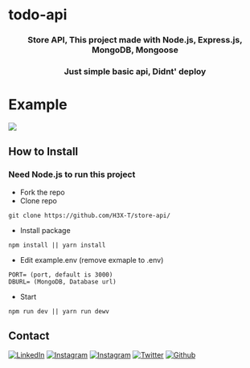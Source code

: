 # todo-api

<h3 align="center">Store API, This project made with Node.js, Express.js, MongoDB, Mongoose</h3>
<h3 align="center">
 <a>Just simple basic api, Didnt' deploy</a>
</h3>

# Example


![](https://cdn.discordapp.com/attachments/627340775268679690/953940008866316318/unknown.png)

## How to Install

### Need Node.js to run this project

- Fork the repo
- Clone repo

```
git clone https://github.com/H3X-T/store-api/
```

- Install package

```
npm install || yarn install
```

- Edit example.env (remove exmaple to .env)

```
PORT= (port, default is 3000)
DBURL= (MongoDB, Database url)
```

- Start

```
npm run dev || yarn run dewv
```

## Contact
<p>
  <a href="https://www.linkedin.com/in/supakornieamgomol/"><img alt="LinkedIn" src="https://img.shields.io/badge/LinkedIn-0077B5?style=for-the-badge&logo=linkedin&logoColor=white" /></a>
  <a href="https://www.instagram.com/supakornigm/"><img alt="Instagram" src="https://img.shields.io/badge/Instagram-E4405F?style=for-the-badge&logo=instagram&logoColor=white" /></a>
  <a href="https://www.facebook.com/spkngap/"><img alt="Instagram" src="https://img.shields.io/badge/facebook-%231877F2.svg?&style=for-the-badge&logo=facebook&logoColor=white" /></a>
  <a href="https://twitter.com/H3XxT_"><img alt="Twitter" src="https://img.shields.io/badge/twitter-%231877F2.svg?&style=for-the-badge&logo=twitter&logoColor=white" /></a>
  <a href="https://github.com/H3XxT"><img alt="Github" src="https://img.shields.io/badge/GitHub-100000?style=for-the-badge&logo=github&logoColor=white" /></a>
</p>

